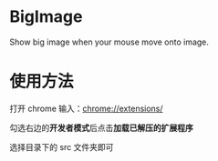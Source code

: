 # BigImage

Show big image when your mouse move onto image.

# 使用方法

打开 chrome 输入：[chrome://extensions/](chrome://extensions/ "悬停显示")

勾选右边的**开发者模式**后点击**加载已解压的扩展程序**

选择目录下的 src 文件夹即可
